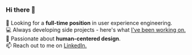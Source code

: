 ### Hi there 👋

🔭  Looking for a <strong>full-time position</strong> in user experience engineering.<br/>
💻  Always developing side projects - here's what [I've been working on.](https://reniconsultancy.github.io/)<br/>
🌱  Passionate about <strong>human-centered design</strong>.<br/>
📫  Reach out to me on [LinkedIn.](https://www.linkedin.com/in/mackenzieraeclark/) <br/>
<br/>

